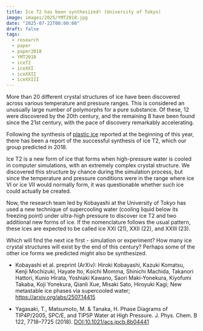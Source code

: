 ```yaml
---
title: Ice T2 has been synthesized! (University of Tokyo)
image: images/2025/YMT2018.jpg
date: "2025-07-22T00:00:00"
draft: false
tags:
  - research
  - paper
  - paper2018
  - YMT2018
  - iceT2
  - iceXXI
  - iceXXII
  - iceXXIII
---
```


More than 20 different crystal structures of ice have been discovered across various temperature and pressure ranges. This is considered an unusually large number of polymorphs for a pure substance. Of these, 12 were discovered by the 20th century, and the remaining 8 have been found since the 21st century, with the pace of discovery remarkably accelerating.

Following the synthesis of [plastic ice](../tkt2008) reported at the beginning of this year, there has been a report of the successful synthesis of ice T2, which our group predicted in 2018.

Ice T2 is a new form of ice that forms when high-pressure water is cooled in computer simulations, with an extremely complex crystal structure. We discovered this structure by chance during the simulation process, but since the temperature and pressure conditions were in the range where ice VI or ice VII would normally form, it was questionable whether such ice could actually be created.

Now, the research team led by Kobayashi at the University of Tokyo has used a new technique of supercooling water (cooling liquid below its freezing point) under ultra-high pressure to discover ice T2 and two additional new forms of ice. If the nomenclature follows the usual pattern, these ices are expected to be called ice XXI (21), XXII (22), and XXIII (23).

Which will find the next ice first - simulation or experiment? How many ice crystal structures will exist by the end of this century? Perhaps some of the other ice forms we predicted might also be synthesized.

- Kobayashi et al. preprint (ArXiv): Hiroki Kobayashi, Kazuki Komatsu, Kenji Mochizuki, Hayate Ito, Koichi Momma, Shinichi Machida, Takanori Hattori, Kunio Hirata, Yoshiaki Kawano, Saori Maki-Yonekura, Kiyofumi Takaba, Koji Yonekura, Qianli Xue, Misaki Sato, Hiroyuki Kagi; New metastable ice phases via supercooled water; https://arxiv.org/abs/2507.14415

- Yagasaki, T., Matsumoto, M. & Tanaka, H. Phase Diagrams of TIP4P/2005, SPC/E, and TIP5P Water at High Pressure. J. Phys. Chem. B 122, 7718–7725 (2018).
  [DOI:10.1021/acs.jpcb.8b04441](https://doi.org/10.1021/acs.jpcb.8b04441)
